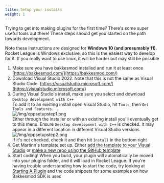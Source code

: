 ```yaml
---
title: Setup your installs
weight: 1
---
```


Trying to get into making plugins for the first time? There's some super useful tools out there! These steps should get you started on the path towards development.

Note these instructions are designed for **Windows 10 (and presumably 11)**. Rocket League is Windows exclusive, so this is the easiest way to develop for it. If you really want to use linux, it will be harder but may still be possible
1. Make sure you have bakkesmod installed and run it at least once
[https://bakkesmod.com/](https://bakkesmod.com/)
2. Download Visual Studio 2022. Note that this is not the same as Visual Studio Code.
[https://visualstudio.microsoft.com/](https://visualstudio.microsoft.com/)
3. During Visual Studio's install, make sure you select and download `Desktop development with C++`  
To add it to an existing install open Visual Studio, hit `Tools`, then `Get Tools and Features...`  
![/img/cppsetupstep1.png](/img/cppsetupstep1.png)  
Either through the installer or with an existing install you'll eventually get to this menu. Ensure `Desktop development with C++` is checked. It may appear in a different location in different Visual Studio versions  
![/img/cppsetupstep2.png](/img/cppsetupstep2.png)  
If it's not checked, check it and then hit `Install` in the bottom right  
4. Get Martinn's template set up. Either [add the template to your Visual Studio](https://github.com/Martinii89/BakkesmodPluginTemplate) or [make a new repo using the GitHub template](/useful_info/github_plugin_template/)
5. Start coding! When you build, your plugin will automatically be moved into your plugins folder, and it will load in Rocket League. If you're having trouble understanding how to start the code, try looking at [Starting A Plugin](/plugin_tutorial/starting_a_plugin/) and the code snippets for some examples on how Bakkesmod SDK is used
